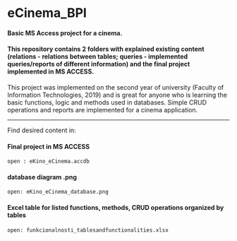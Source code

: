 # eCinema_BPI
#### Basic MS Access project for a cinema. 


#### This repository contains 2 folders with explained existing content (relations - relations between tables; queries - implemented queries/reports of different information) and the final project implemented in MS ACCESS. 

This project was implemented on the second year of university (Faculty of Information Technologies, 2019) and is great for anyone who is learning the basic functions, logic and methods used in databases.
Simple CRUD operations and reports are implemented for a cinema application.

________________________________________________________________________

Find desired content in: 
#### Final project in MS ACCESS
	open : eKino_eCinema.accdb

#### database diagram .png
	open: eKino_eCinema_database.png

#### Excel table for listed functions, methods, CRUD operations organized by tables
	open: funkcionalnosti_tablesandfunctionalities.xlsx





